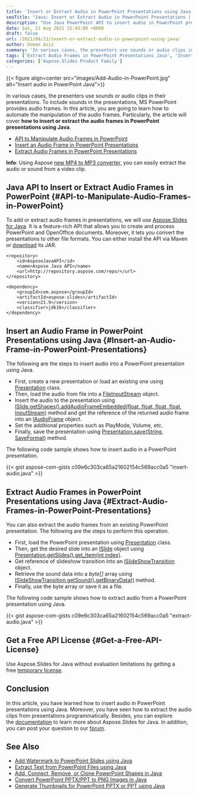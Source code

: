```yaml
---
title: 'Insert or Extract Audio in PowerPoint Presentations using Java'
seoTitle: "Java: Insert or Extract Audio in PowerPoint Presentations | Source Code"
description: "Use Java PowerPoint API to insert audio in PowerPoint presentations using Java. Extract audio from the slides in the presentations programmatically."
date: Sat, 21 Aug 2021 15:43:00 +0000
draft: false
url: /2021/08/21/insert-or-extract-audio-in-powerpoint-using-java/
author: Usman Aziz
summary: 'In various cases, the presenters use sounds or audio clips in their presentations. To include sounds in the presentations, MS PowerPoint provides audio frames. In this article, you are going to learn how to automate the manipulation of the audio frames. Particularly, the article will cover **how to insert or extract the audio frames in PowerPoint presentations using Java**.'
tags: ['Extract Audio Frames in PowerPoint Presentations Java', 'Insert an Audio Frame in PowerPoint Presentations Java', 'Java API to Manipulate Audio Frames in PowerPoint']
categories: ['Aspose.Slides Product Family']
---
```




{{< figure align=center src="images/Add-Audio-in-PowerPoint.jpg" alt="Insert audio in PowerPoint Java">}}


In various cases, the presenters use sounds or audio clips in their presentations. To include sounds in the presentations, MS PowerPoint provides audio frames. In this article, you are going to learn how to automate the manipulation of the audio frames. Particularly, the article will cover **how to insert or extract the audio frames in PowerPoint presentations using Java**.

*   [API to Manipulate Audio Frames in PowerPoint][1]
*   [Insert an Audio Frame in PowerPoint Presentations][2]
*   [Extract Audio Frames in PowerPoint Presentations][3]

**Info**: Using Aspose [new MP4 to MP3 converter,][4] you can easily extract the audio or sound from a video clip.

## Java API to Insert or Extract Audio Frames in PowerPoint {#API-to-Manipulate-Audio-Frames-in-PowerPoint}

To add or extract audio frames in presentations, we will use [Aspose.Slides for Java][5]. It is a feature-rich API that allows you to create and process PowerPoint and OpenOffice documents. Moreover, it lets you convert the presentations to other file formats. You can either install the API via Maven or [download][6] its JAR.

```
<repository>
    <id>AsposeJavaAPI</id>
    <name>Aspose Java API</name>
    <url>http://repository.aspose.com/repo/</url>
</repository>
```
```
<dependency>
    <groupId>com.aspose</groupId>
    <artifactId>aspose-slides</artifactId>
    <version>21.9</version>
    <classifier>jdk16</classifier>
</dependency>
```

## Insert an Audio Frame in PowerPoint Presentations using Java {#Insert-an-Audio-Frame-in-PowerPoint-Presentations}

The following are the steps to insert audio into a PowerPoint presentation using Java.

*   First, create a new presentation or load an existing one using [Presentation][7] class.
*   Then, load the audio from file into a [FileInputStream][8] object.
*   Insert the audio to the presentation using [ISlide.getShapes().addAudioFrameEmbedded(float, float, float, float, InputStream)][9] method and get the reference of the returned audio frame into an [IAudioFrame][10] object.
*   Set the additional properties such as PlayMode, Volume, etc.
*   Finally, save the presentation using [Presentation.save(String, SaveFormat)][11] method.

The following code sample shows how to insert audio in a PowerPoint presentation.

{{< gist aspose-com-gists c09e6c303ca65a21602154c569acc0a5 "insert-audio.java" >}}

## Extract Audio Frames in PowerPoint Presentations using Java {#Extract-Audio-Frames-in-PowerPoint-Presentations}

You can also extract the audio frames from an existing PowerPoint presentation. The following are the steps to perform this operation.

*   First, load the PowerPoint presentation using [Presentation][12] class.
*   Then, get the desired slide into an [ISlide][13] object using [Presentation.getSlides().get\_Item(int index)][14].
*   Get reference of slideshow transition into an [ISlideShowTransition][15] object.
*   Retrieve the sound data into a _byte\[\]_ array using [ISlideShowTransition.getSound().getBinaryData()][16] method.
*   Finally, use the byte array or save it as a file.

The following code sample shows how to extract audio from a PowerPoint presentation using Java.

{{< gist aspose-com-gists c09e6c303ca65a21602154c569acc0a5 "extract-audio.java" >}}

## Get a Free API License {#Get-a-Free-API-License}

Use Aspose.Slides for Java without evaluation limitations by getting a free [temporary license][17].

## Conclusion

In this article, you have learned how to insert audio in PowerPoint presentations using Java. Moreover, you have seen how to extract the audio clips from presentations programmatically. Besides, you can explore the [documentation][18] to learn more about Aspose.Slides for Java. In addition, you can post your question to our [forum][19].

## See Also

*   [Add Watermark to PowerPoint Slides using Java][20]
*   [Extract Text from PowerPoint Files using Java][21]
*   [Add, Connect, Remove, or Clone PowerPoint Shapes in Java][22]
*   [Convert PowerPoint PPTX/PPT to PNG Images in Java][23]
*   [Generate Thumbnails for PowerPoint PPTX or PPT using Java][24]




[1]: #API-to-Manipulate-Audio-Frames-in-PowerPoint
[2]: #Insert-an-Audio-Frame-in-PowerPoint-Presentations
[3]: #Extract-Audio-Frames-in-PowerPoint-Presentations
[4]: https://products.aspose.app/slides/video/mp4-to-mp3
[5]: https://products.aspose.com/slides/java
[6]: https://downloads.aspose.com/slides/java
[7]: https://apireference.aspose.com/slides/java/com.aspose.slides/Presentation
[8]: https://docs.oracle.com/javase/7/docs/api/java/io/FileInputStream.html
[9]: https://apireference.aspose.com/slides/java/com.aspose.slides/IShapeCollection#addAudioFrameEmbedded-float-float-float-float-java.io.InputStream-
[10]: https://apireference.aspose.com/slides/java/com.aspose.slides/IAudioFrame
[11]: https://apireference.aspose.com/slides/java/com.aspose.slides/Presentation#save-java.lang.String-int-
[12]: https://apireference.aspose.com/slides/java/com.aspose.slides/Presentation
[13]: https://apireference.aspose.com/slides/java/com.aspose.slides/ISlide
[14]: https://apireference.aspose.com/slides/java/com.aspose.slides/ISlideCollection#get_Item-int-
[15]: https://apireference.aspose.com/slides/java/com.aspose.slides/ISlideShowTransition
[16]: https://apireference.aspose.com/slides/java/com.aspose.slides/IAudio#getBinaryData--
[17]: https://purchase.aspose.com/temporary-license
[18]: https://docs.aspose.com/slides/java
[19]: https://forum.aspose.com/
[20]: https://blog.aspose.com/2021/06/13/add-watermark-to-powerpoint-using-java/
[21]: https://blog.aspose.com/2021/07/28/extract-text-from-powerpoint-files-using-java/
[22]: https://blog.aspose.com/2021/04/09/add-connect-remove-or-clone-powerpoint-shapes-in-java/
[23]: https://blog.aspose.com/2021/08/01/convert-powerpoint-to-png-in-java/
[24]: https://blog.aspose.com/2021/08/03/generate-thumbnails-for-powerpoint-using-java/





